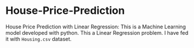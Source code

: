 # House-Price-Prediction
House Price Prediction with Linear Regression:
This is a Machine Learning model developed with python. This a Linear Regression problem. 
I have fed it with `Housing.csv` dataset.
